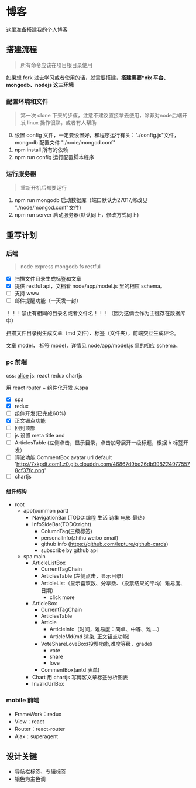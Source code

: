 # 博客
这里准备搭建我的个人博客

## 搭建流程
> 所有命令应该在项目根目录使用

如果想 fork 过去学习或者使用的话，就需要搭建，**搭建需要*nix 平台、mongodb、nodejs 这三环境**

### 配置环境和文件
> 第一次 clone 下来的步骤，注意不建议直接拿去使用，除非对node后端开发 linux 操作很熟，或者有人帮助

0. 设置 config 文件，一定要设置好，和程序运行有关："./config.js"文件，mongodb 配置文件 "./node/mongod.conf"
1. npm install 所有的依赖
2. npm run config 运行配置脚本程序  

### 运行服务器
> 重新开机后都要运行

1. npm run mongodb 启动数据库（端口默认为27017,修改见 "./node/mongod.conf"文件）
2. npm run server 启动服务器(默认同上，修改方式同上)

## 重写计划
### 后端
> node express mongodb fs restful


- [x] 扫描文件目录生成标签和文章
- [x] 提供 restful api，文档看 node/app/model.js 里的相应 schema。
- [ ] 支持 www
- [ ] 邮件提醒功能（一天发一封）

！！！禁止有相同的目录名或者文件名！！！（因为这俩会作为主键存在数据库中）

扫描文件目录树生成文章（md 文件）、标签（文件夹），前端交互生成评论。

文章 model， 标签 model，详情见 node/app/model.js 里的相应 schema。

### pc 前端
css:  [alice](http://aliceui.org/)
js: react redux chartjs

用 react router + 组件化开发 来spa

- [x] spa
- [x] redux
- [ ] 组件开发(已完成60%)
- [x] 正文锚点功能
- [ ] 回到顶部
- [ ] js 设置 meta title and <meta name="description" content="text">
- [ ] ArticlesTable (左侧点击，显示目录，点击加号展开一级标题，根据 h 标签开发）
- [ ] 评论功能 CommentBox avatar url default 'http://7xkpdt.com1.z0.glb.clouddn.com/46867d9be26db9982249775578cf37fc.png'
- [ ] chartjs

#### 组件结构
- root
    - app(common part)
        - NavigationBar (TODO:编程 生活 诗集 电影 最热）
        - InfoSideBar(TODO:right)
            - ColumnTag(三级标签)
            - personalInfo(zhihu weibo email)
            - github info (https://github.com/lepture/github-cards)
            - subscribe by github api
    - spa main
        - ArticleListBox
            - CurrentTagChain
            - ArticlesTable (左侧点击，显示目录）
            - ArticleList（显示喜欢数、分享数、（投票结果的平均）难易度、日期）
                - click more
        - ArticleBox
            - CurrentTagChain
            - ArticlesTable
            - Article
                - ArticleInfo（时间，难易度：简单、中等、难....）
                - ArticleMd(md 渲染, 正文锚点功能)
            - VoteShareLoveBox(投票功能,难度等级，grade)
                - vote
                - share
                - love
            - CommentBox(antd 表单)
        - Chart 用 chartjs 写博客文章标签分析图表
        - InvalidUrlBox

### mobile 前端
- FrameWork：redux
- View：react
- Router：react-router
- Ajax：superagent

## 设计关键
- 导航栏标签、专辑标签
- 银色为主色调
